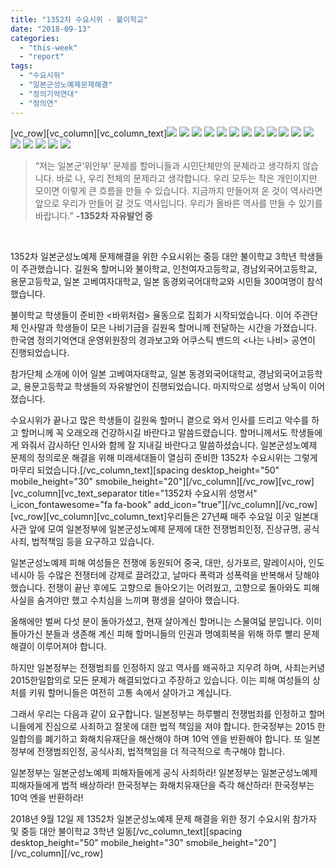 ```yaml
---
title: "1352차 수요시위 - 불이학교"
date: "2018-09-13"
categories: 
  - "this-week"
  - "report"
tags: 
  - "수요시위"
  - "일본군성노예제문제해결"
  - "정의기억연대"
  - "정의연"
---
```


\[vc\_row\]\[vc\_column\]\[vc\_column\_text\]![](http://justicefund.cafe24.com/kr/wp-content/uploads/2018/09/IMGP7901-1024x680.jpg) ![](http://justicefund.cafe24.com/kr/wp-content/uploads/2018/09/IMGP7876-1024x680.jpg) ![](http://justicefund.cafe24.com/kr/wp-content/uploads/2018/09/IMGP7888-1024x680.jpg) ![](http://justicefund.cafe24.com/kr/wp-content/uploads/2018/09/IMGP7912-1024x680.jpg) ![](http://justicefund.cafe24.com/kr/wp-content/uploads/2018/09/IMGP7923-1024x680.jpg) ![](http://justicefund.cafe24.com/kr/wp-content/uploads/2018/09/IMGP7931-1024x680.jpg) ![](http://justicefund.cafe24.com/kr/wp-content/uploads/2018/09/IMGP7947-1024x680.jpg) ![](http://justicefund.cafe24.com/kr/wp-content/uploads/2018/09/IMGP7959-1024x680.jpg) ![](http://justicefund.cafe24.com/kr/wp-content/uploads/2018/09/IMGP7968-1024x680.jpg) ![](http://justicefund.cafe24.com/kr/wp-content/uploads/2018/09/IMGP7996-1024x680.jpg) ![](http://justicefund.cafe24.com/kr/wp-content/uploads/2018/09/IMGP8021-1024x680.jpg) ![](http://justicefund.cafe24.com/kr/wp-content/uploads/2018/09/IMGP8034-1024x680.jpg) ![](http://justicefund.cafe24.com/kr/wp-content/uploads/2018/09/IMGP8039-1024x680.jpg) ![](http://justicefund.cafe24.com/kr/wp-content/uploads/2018/09/IMGP8054-1024x680.jpg) ![](http://justicefund.cafe24.com/kr/wp-content/uploads/2018/09/IMGP8062-1024x680.jpg) ![](http://justicefund.cafe24.com/kr/wp-content/uploads/2018/09/IMGP8076-1024x680.jpg) ![](http://justicefund.cafe24.com/kr/wp-content/uploads/2018/09/IMGP8087-1024x680.jpg)

> “저는 일본군‘위안부’ 문제를 할머니들과 시민단체만의 문제라고 생각하지 않습니다. 바로 나, 우리 전체의 문제라고 생각합니다. 우리 모두는 작은 개인이지만 모이면 이렇게 큰 흐름을 만들 수 있습니다. 지금까지 만들어져 온 것이 역사라면 앞으로 우리가 만들어 갈 것도 역사입니다. 우리가 올바른 역사를 만들 수 있기를 바랍니다.” **\-1352차 자유발언 중**

 

1352차 일본군성노예제 문제해결을 위한 수요시위는 중등 대안 불이학교 3학년 학생들이 주관했습니다. 길원옥 할머니와 불이학교, 인천여자고등학교, 경남외국어고등학교, 용문고등학교, 일본 고베여자대학교, 일본 동경외국어대학교와 시민들 300여명이 참석했습니다.

불이학교 학생들이 준비한 <바위처럼> 율동으로 집회가 시작되었습니다. 이어 주관단체 인사말과 학생들이 모은 나비기금을 길원옥 할머니께 전달하는 시간을 가졌습니다. 한국염 정의기억연대 운영위원장의 경과보고와 어쿠스틱 밴드의 <나는 나비> 공연이 진행되었습니다.

참가단체 소개에 이어 일본 고베여자대학교, 일본 동경외국어대학교, 경남외국어고등학교, 용문고등학교 학생들의 자유발언이 진행되었습니다. 마지막으로 성명서 낭독이 이어졌습니다.

수요시위가 끝나고 많은 학생들이 길원옥 할머니 곁으로 와서 인사를 드리고 악수를 하고 할머니께 꼭 오래오래 건강하시길 바란다고 말씀드렸습니다. 할머니께서도 학생들에게 와줘서 감사하단 인사와 함께 잘 지내길 바란다고 말씀하셨습니다. 일본군성노예제 문제의 정의로운 해결을 위해 미래세대들이 열심히 준비한 1352차 수요시위는 그렇게 마무리 되었습니다.\[/vc\_column\_text\]\[spacing desktop\_height="50" mobile\_height="30" smobile\_height="20"\]\[/vc\_column\]\[/vc\_row\]\[vc\_row\]\[vc\_column\]\[vc\_text\_separator title="1352차 수요시위 성명서" i\_icon\_fontawesome="fa fa-book" add\_icon="true"\]\[/vc\_column\]\[/vc\_row\]\[vc\_row\]\[vc\_column\]\[vc\_column\_text\]우리들은 27년째 매주 수요일 이곳 일본대사관 앞에 모여 일본정부에 일본군성노예제 문제에 대한 전쟁범죄인정, 진상규명, 공식사죄, 법적책임 등을 요구하고 있습니다.

일본군성노예제 피해 여성들은 전쟁에 동원되어 중국, 대만, 싱가포르, 말레이시아, 인도네시아 등 수많은 전쟁터에 강제로 끌려갔고, 날마다 폭력과 성폭력을 반복해서 당해야 했습니다. 전쟁이 끝난 후에도 고향으로 돌아오기는 어려웠고, 고향으로 돌아와도 피해사실을 숨겨야만 했고 수치심을 느끼며 평생을 살아야 했습니다.

올해에만 벌써 다섯 분이 돌아가셨고, 현재 살아계신 할머니는 스물여덟 분입니다. 이미 돌아가신 분들과 생존해 계신 피해 할머니들의 인권과 명예회복을 위해 하루 빨리 문제해결이 이루어져야 합니다.

하지만 일본정부는 전쟁범죄를 인정하지 않고 역사를 왜곡하고 지우려 하며, 사죄는커녕 2015한일합의로 모든 문제가 해결되었다고 주장하고 있습니다. 이는 피해 여성들의 상처를 키워 할머니들은 여전히 고통 속에서 살아가고 계십니다.

그래서 우리는 다음과 같이 요구합니다. 일본정부는 하루빨리 전쟁범죄를 인정하고 할머니들에게 진심으로 사죄하고 잘못에 대한 법적 책임을 져야 합니다. 한국정부는 2015 한일합의를 폐기하고 화해치유재단을 해산해야 하며 10억 엔을 반환해야 합니다. 또 일본정부에 전쟁범죄인정, 공식사죄, 법적책임을 더 적극적으로 촉구해야 합니다.

일본정부는 일본군성노예제 피해자들에게 공식 사죄하라! 일본정부는 일본군성노예제 피해자들에게 법적 배상하라! 한국정부는 화해치유재단을 즉각 해산하라! 한국정부는 10억 엔을 반환하라!

2018년 9월 12일 제 1352차 일본군성노예제 문제 해결을 위한 정기 수요시위 참가자 및 중등 대안 불이학교 3학년 일동\[/vc\_column\_text\]\[spacing desktop\_height="50" mobile\_height="30" smobile\_height="20"\]\[/vc\_column\]\[/vc\_row\]
